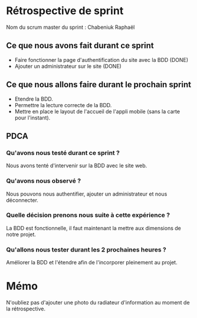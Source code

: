 # Rétrospective de sprint

Nom du scrum master du sprint : Chabeniuk Raphaël

## Ce que nous avons fait durant ce sprint

- Faire fonctionner la page d'authentification du site avec la BDD (DONE)
- Ajouter un administrateur sur le site (DONE)

## Ce que nous allons faire durant le prochain sprint

- Etendre la BDD.
- Permettre la lecture correcte de la BDD.
- Mettre en place le layout de l'accueil de l'appli mobile (sans la carte pour l'instant).

## PDCA 
### Qu'avons nous testé durant ce sprint ? 
Nous avons tenté d'intervenir sur la BDD avec le site web.

### Qu'avons nous observé ? 
Nous pouvons nous authentifier, ajouter un administrateur et nous déconnecter.

### Quelle décision prenons nous suite à cette expérience ? 
La BDD est fonctionnelle, il faut maintenant la mettre aux dimensions de notre projet.

### Qu'allons nous tester durant les 2 prochaines heures ? 
Améliorer la BDD et l'étendre afin de l'incorporer pleinement au projet.

# Mémo
N'oubliez pas d'ajouter une photo du radiateur d'information au moment de la rétrospective.
